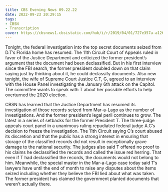 ```yaml
---
title: CBS Evening News 09.22.22
date: 2022-09-23 20:29:15
tags:
- CBSN
- Transcription
cover: https://cbsnews1.cbsistatic.com/hub/i/r/2019/04/01/727e357a-a126-4138-a2c5-4d3222669d57/thumbnail/640x360/3ff2761028dc5c65cc4f07acd54bcd5c/cbsn2-logo-1920x1080.jpg
---
```

Tonight, the federal investigation into the top secret documents seized from D.T’s Florida home has resumed. The 11th Circuit Court of Appeals ruled in favor of the Justice Department and criticized the former president’s argument that the document had been declassified. But in his first interview since the FBI search, the former president doubled down on that claim saying just by thinking about it, he could declassify documents. Also new tonight, the wife of Supreme Court Justice C.T, G, agreed to an interview with the House Panel investigating the January 6th attack on the Capitol. The committee wants to speak with T about her possible efforts to help overturned the 2020 election.

CBSN has learned that the Justice Department has resumed its investigation of those records seized from Mar-a-Lago as the number of investigations. And the former president’s legal peril continues to grow. The latest in a series of setbacks for the former President T. The three-judge appeals court panel in a unanimous ruling repudiated federal judge A.C’s decision to freeze the investigation. The 11th Circuit saying C’s court abused its discretion and that the public has a strong interest in ensuring that storage of the classified records did not result in exceptionally grave damage to the national security. The judges also said T offered no proof to his claims he declassified the records and called the issue red herring. That even if T had declassified the records, the documents would not belong to him. Meanwhile, the special master in the Mar-a-Lago case today said T’s lawyers have until the end of month to raise any disputes about the items seized including whether they believe the FBI lied about what was taken. The former president has claimed the government planted documents that weren’t actually there. 
